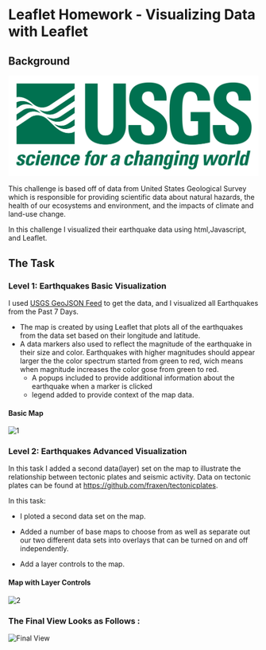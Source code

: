 # Leaflet Homework - Visualizing Data with Leaflet

## Background

![1-Logo](Images/1-Logo.png)

This challenge is based off of data from United States Geological Survey which is responsible for providing scientific data about natural hazards, the health of our ecosystems and environment, and the impacts of climate and land-use change.

In this challenge I visualized their earthquake data using html,Javascript, and Leaflet.


## The Task

### Level 1: Earthquakes Basic Visualization

I used [USGS GeoJSON Feed](http://earthquake.usgs.gov/earthquakes/feed/v1.0/geojson.php) to get the data, and I visualized all Earthquakes from the Past 7 Days. 
 
   * The map is created by using Leaflet that plots all of the earthquakes from the data set based on their longitude and latitude. 
   * A data markers also used to reflect the magnitude of the earthquake in their size and color. Earthquakes with higher magnitudes should appear larger the the color spectrum started from green to red, wich means when magnitude increases the color gose from green to red.
     * A popups included to provide additional information about the earthquake when a marker is clicked
     * legend added to provide context of the map data.
 
 #### Basic Map

![1](https://user-images.githubusercontent.com/74028387/115660246-c0d2b680-a309-11eb-9704-4df68e752316.png)


### Level 2: Earthquakes Advanced Visualization

In this task I added a second data(layer) set on the map to illustrate the relationship between tectonic plates and seismic activity. Data on tectonic plates can be found at <https://github.com/fraxen/tectonicplates>. 

In this task:
* I ploted a second data set on the map.

* Added a number of base maps to choose from as well as separate out our two different data sets into overlays that can be turned on and off independently.

* Add  a layer controls to the map.

#### Map with Layer Controls

![2](https://user-images.githubusercontent.com/74028387/115660283-c7612e00-a309-11eb-89dd-ed08cbe2b568.png)



### The Final View Looks as Follows :


![Final View](https://user-images.githubusercontent.com/74028387/115660557-2b83f200-a30a-11eb-9edc-be0da836bbdb.gif)



